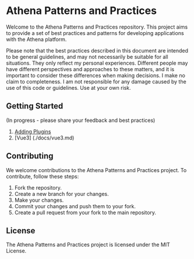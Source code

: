 # Athena Patterns and Practices

Welcome to the Athena Patterns and Practices repository. This project aims to provide a set of best practices and patterns for developing applications with the Athena platform.

Please note that the best practices described in this document are intended to be general guidelines, and may not necessarily be suitable for all situations. They only reflect my personal experiences. Different people may have different perspectives and approaches to these matters, and it is important to consider these differences when making decisions. I make no claim to completeness. I am not responsible for any damage caused by the use of this code or guidelines. Use at your own risk. 

## Getting Started

(In progress - please share your feedback and best practices)

1. [Adding Plugins](./docs/plugins.md)
2. [Vue3] (./docs/vue3.md)

## Contributing
We welcome contributions to the Athena Patterns and Practices project. To contribute, follow these steps:

1. Fork the repository.
2. Create a new branch for your changes.
3. Make your changes.
4. Commit your changes and push them to your fork.
5. Create a pull request from your fork to the main repository.

## License
The Athena Patterns and Practices project is licensed under the MIT License.
